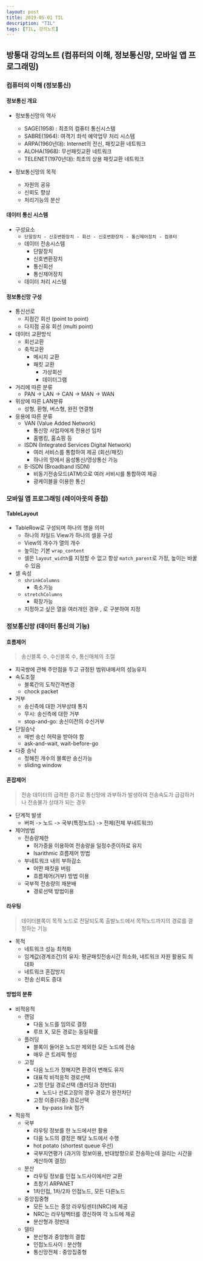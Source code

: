 ```yaml
---
layout: post
title: 2019-05-01 TIL
description: "TIL"
tags: [TIL, 강의노트]
---
```


## 방통대 강의노트 (컴퓨터의 이해, 정보통신망, 모바일 앱 프로그래밍)

### 컴퓨터의 이해 (정보통신)

#### 정보통신 개요

- 정보통신망의 역사

  - SAGE(1958) : 최초의 컴퓨터 통신시스템
  - SABRE(1964): 여객기 좌석 예약업무 처리 시스템
  - ARPA(1960년대): Internet의 전신, 패킷교환 네트워크
  - ALOHA(1968): 무선패킷교환 네트워크
  - TELENET(1970년대): 최초의 상용 패킷교환 네트워크

- 정보통신망의 목적
  - 자원의 굥유
  - 신뢰도 향상
  - 처리기능의 분산

#### 데이터 통신 시스템

- 구성요소
  - `단말장치 - 신호변환장치 - 회선 - 신호변환장치 - 통신제어장치 - 컴퓨터`
  - 데이터 전송시스템
    - 단말장치
    - 신호변환장치
    - 통신회선
    - 통신제어장치
  - 데이터 처리 시스템

#### 정보통신망 구성

- 통신선로
  - 지점간 회선 (point to point)
  - 다지점 공유 회선 (multi point)
- 데이터 교환방식
  - 회선교환
  - 축적교환
    - 메시지 교환
    - 패킷 교환
      - 가상회선
      - 데이터그램
- 거리에 따른 분류
  - PAN -> LAN -> CAN -> MAN -> WAN
- 위상에 따른 LAN분류
  - 성형, 환형, 버스형, 완전 연결형
- 응용에 따른 분류
  - VAN (Value Added Network)
    - 통신망 사업자에게 전용선 임차
    - 홈뱅킹, 홈쇼핑 등
  - ISDN (Integrated Services Digital Network)
    - 여러 서비스를 통합하여 제공 (회선/패킷)
    - 하나의 망에서 음성통신/영상통신 가능
  - B-ISDN (Broadband ISDN)
    - 비동기전송모드(ATM)으로 여러 서비시를 통합하여 제공
    - 광케이블을 이용한 통신

### 모바일 앱 프로그래밍 (레이아웃의 중첩)

#### TableLayout

- TableRow로 구성되며 하나의 행을 의미
  - 하나의 차일드 View가 하나의 셀을 구성
  - View의 개수가 열의 개수
  - 높이는 기본 `wrap_content`
  - 셀은 `layout_width`를 지정할 수 없고 항상 `match_parent`로 가정, 높이는 바꿀 수 있음
- 셀 속성
  - `shrinkColumns`
    - 축소가능
  - `stretchColumns`
    - 확장가능
  - 지정하고 싶은 열을 여러개인 경우 , 로 구분하여 지정

### 정보통신망 (데이터 통신의 기능)

#### 흐름제어

> 송신블록 수, 수신블록 수, 통신매체의 조절

- 지국쌍에 관해 주안점을 두고 규정된 범위내에서의 성능유지
- 속도조절
  - 블록간의 도착간격변경
  - chock packet
- 거부
  - 송신측에 대한 거부상태 통지
  - 무시: 송신측에 대한 거부
  - stop-and-go: 송신이전의 수신거부
- 단일승낙
  - 매번 송신 허락을 받아야 함
  - ask-and-wait, wait-before-go
- 다중 승낙
  - 정해진 개수의 블록만 송신가능
  - sliding window

#### 혼잡제어

> 전송 데이터의 급격한 증가로 통신망에 과부하가 발생하여 전송속도가 급감하거나 전송불가 상태가 되는 경우

- 단계적 발생
  - 버퍼 -> 노드 -> 국부(특정노드) -> 전체(전체 부네트워크)
- 제어방법
  - 전송량제한
    - 허가증을 이용하여 전송량을 일정수준이하로 유지
    - Isarithmic 흐름제어 방법
  - 부네트워크 내의 부하감소
    - 어떤 패킷을 버림
    - 흐름제어(거부) 방법 이용
  - 국부적 전송량의 재분배
    - 경로선택 방법이용

#### 라우팅

> 데이터블록이 목적 노드로 전달되도록 출발노드에서 목적노드까지의 경로를 결정하는 기능

- 목적
  - 네트워크 성능 최적화
  - 임계값(경계조건)의 유지: 평균패킷전송시간 최소화, 네트워크 자원 활용도 최대화
  - 네트워크 혼잡방지
  - 전송 신뢰도 증대

#### 방법의 분류

- 비적응적
  - 랜덤
    - 다음 노드를 임의로 결정
    - 루프 X, 모든 경로는 동일확률
  - 플러딩
    - 블록이 들어온 노드만 제외한 모든 노드에 전송
    - 매우 큰 트레픽 형성
  - 고정
    - 다음 노드가 정해지면 환경이 변해도 유지
    - 대표적 비적응적 경로선택
    - 고정 단일 경로선택 (플러딩과 정반대)
      - 노드나 선로고장의 경우 경로가 완전차단
    - 고정 이중(다중) 경로선택
      - by-pass link 첨가
- 적응적
  - 국부
    - 라우팅 정보를 한 노드에서만 활용
    - 다음 노드의 결정은 해당 노드에서 수행
    - hot potato (shortest queue 우선)
    - 국부지연평가 (과거의 정보이용, 반대방향으로 전송하는데 걸리는 시간을 계산하여 결정)
  - 분산
    - 라우팅 정보를 인접 노드사이에서만 교환
    - 초창기 ARPANET
    - 1차인접, 1차/2차 인접노드, 모든 다른노드
  - 중앙집중형
    - 모든 노드는 중앙 라우팅센터(NRC)에 제공
    - NRC는 라우팅벡터를 갱신하여 각 노드에 제공
    - 분산형과 정반대
  - 델타
    - 분산형과 중앙형의 결합
    - 인접노드사이 : 분산형
    - 통신망전체 : 중앙집중형
